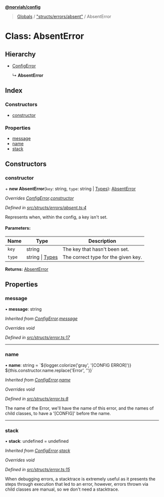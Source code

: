 **[@norviah/config](../README.md)**

> [Globals](../globals.md) / ["structs/errors/absent"](../modules/_structs_errors_absent_.md) / AbsentError

# Class: AbsentError

## Hierarchy

* [ConfigError](_structs_error_.configerror.md)

  ↳ **AbsentError**

## Index

### Constructors

* [constructor](_structs_errors_absent_.absenterror.md#constructor)

### Properties

* [message](_structs_errors_absent_.absenterror.md#message)
* [name](_structs_errors_absent_.absenterror.md#name)
* [stack](_structs_errors_absent_.absenterror.md#stack)

## Constructors

### constructor

\+ **new AbsentError**(`key`: string, `type`: string \| [Types](../modules/_types_types_.md#types)): [AbsentError](_structs_errors_absent_.absenterror.md)

*Overrides [ConfigError](_structs_error_.configerror.md).[constructor](_structs_error_.configerror.md#constructor)*

*Defined in [src/structs/errors/absent.ts:4](https://github.com/Norviah/config/blob/d9b32fc/src/structs/errors/absent.ts#L4)*

Represents when, within the config, a key isn't set.

#### Parameters:

Name | Type | Description |
------ | ------ | ------ |
`key` | string | The key that hasn't been set. |
`type` | string \| [Types](../modules/_types_types_.md#types) | The correct type for the given key.  |

**Returns:** [AbsentError](_structs_errors_absent_.absenterror.md)

## Properties

### message

•  **message**: string

*Inherited from [ConfigError](_structs_error_.configerror.md).[message](_structs_error_.configerror.md#message)*

*Overrides void*

*Defined in [src/structs/error.ts:17](https://github.com/Norviah/config/blob/d9b32fc/src/structs/error.ts#L17)*

___

### name

•  **name**: string = \`${logger.colorize('gray', '[CONFIG ERROR]')} ${this.constructor.name.replace('Error', '')}\`

*Inherited from [ConfigError](_structs_error_.configerror.md).[name](_structs_error_.configerror.md#name)*

*Overrides void*

*Defined in [src/structs/error.ts:8](https://github.com/Norviah/config/blob/d9b32fc/src/structs/error.ts#L8)*

The name of the Error, we'll have the name of this error, and the names of
child classes, to have a '[CONFIG]' before the name.

___

### stack

•  **stack**: undefined = undefined

*Inherited from [ConfigError](_structs_error_.configerror.md).[stack](_structs_error_.configerror.md#stack)*

*Overrides void*

*Defined in [src/structs/error.ts:15](https://github.com/Norviah/config/blob/d9b32fc/src/structs/error.ts#L15)*

When debugging errors, a stacktrace is extremely useful as it presents the
steps through execution that led to an error, however, errors thrown via
child classes are manual, so we don't need a stacktrace.
